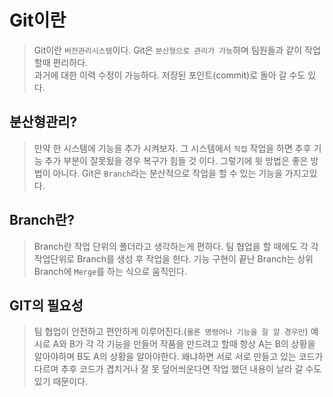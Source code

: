 # Git이란

> Git이란 `버전관리시스템`이다.
> Git은 `분산형으로 관리가 가능`하며 팀원들과 같이 작업 할때 편리하다.  
> 과거에 대한 이력 수정이 가능하다.
> 저장된 포인트(commit)로 돌아 갈 수도 있다.  

## 분산형관리?

> 만약 한 시스템에 기능을 추가 시켜보자. 그 시스템에서 `직접` 작업을 하면 추후 기능 추가 부분이 잘못됬을 경우 복구가 힘들 것 이다.
> 그렇기에 윗 방법은 좋은 방법이 아니다. Git은 `Branch`라는 분산적으로 작업을 할 수 있는 기능을 가지고있다.

## Branch란?

> Branch란 작업 단위의 폴더라고 생각하는게 편하다.
> 팀 협업을 할 때에도 각 각 작업단위로 Branch를 생성 후 작업을 한다.
> 기능 구현이 끝난 Branch는 상위 Branch에 `Merge`를 하는 식으로 움직인다.

## GIT의 필요성

> 팀 협업이 안전하고 편안하게 이루어진다.(`물론 명령어나 기능을 잘 알 경우만`)
> 예시로 A와 B가 각 각 기능을 만들어 작품을 만드려고 할때 항상 A는 B의 상황을 알아야하며 B도 A의 상황을 알아야한다.
> 왜냐하면 서로 서로 만들고 있는 코드가 다르며 추후 코드가 겹치거나 잘 못 덮어씌운다면 작업 했던 내용이 날라 갈 수도 있기 때문이다.